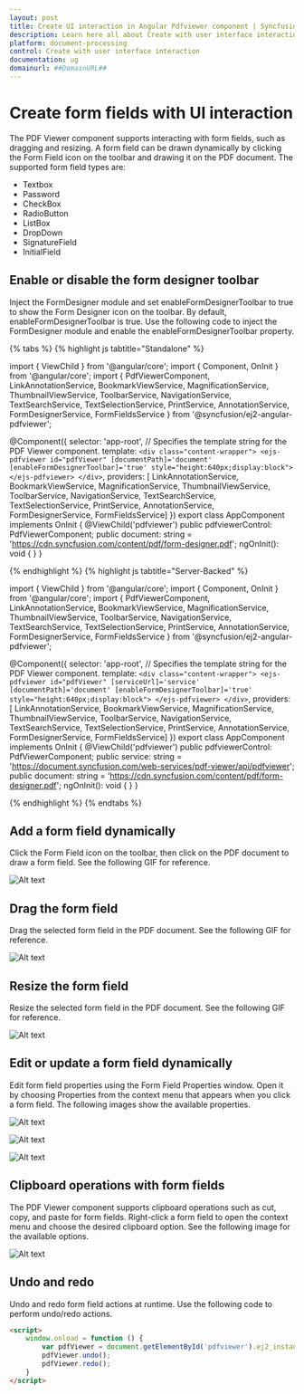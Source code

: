 ```yaml
---
layout: post
title: Create UI interaction in Angular Pdfviewer component | Syncfusion
description: Learn here all about Create with user interface interaction in Syncfusion Angular Pdfviewer component of Syncfusion Essential JS 2 and more.
platform: document-processing
control: Create with user interface interaction
documentation: ug
domainurl: ##DomainURL##
---
```


# Create form fields with UI interaction

The PDF Viewer component supports interacting with form fields, such as dragging and resizing. A form field can be drawn dynamically by clicking the Form Field icon on the toolbar and drawing it on the PDF document. The supported form field types are:

* Textbox
* Password
* CheckBox
* RadioButton
* ListBox
* DropDown
* SignatureField
* InitialField

## Enable or disable the form designer toolbar

Inject the FormDesigner module and set enableFormDesignerToolbar to true to show the Form Designer icon on the toolbar. By default, enableFormDesignerToolbar is true. Use the following code to inject the FormDesigner module and enable the enableFormDesignerToolbar property.

{% tabs %}
{% highlight js tabtitle="Standalone" %}

import { ViewChild } from '@angular/core';
import { Component, OnInit } from '@angular/core';
import { PdfViewerComponent, LinkAnnotationService, BookmarkViewService,
         MagnificationService, ThumbnailViewService, ToolbarService,
         NavigationService, TextSearchService, TextSelectionService,
         PrintService, AnnotationService, FormDesignerService,
         FormFieldsService
       } from '@syncfusion/ej2-angular-pdfviewer';

@Component({
  selector: 'app-root',
  // Specifies the template string for the PDF Viewer component.
  template: `<div class="content-wrapper">
                <ejs-pdfviewer id="pdfViewer"
                        [documentPath]='document'
                        [enableFormDesignerToolbar]='true'
                        style="height:640px;display:block">
                </ejs-pdfviewer>
             </div>`,
  providers: [ LinkAnnotationService, BookmarkViewService, MagnificationService,
               ThumbnailViewService, ToolbarService, NavigationService,
               TextSearchService, TextSelectionService, PrintService,
               AnnotationService, FormDesignerService, FormFieldsService]
})
export class AppComponent implements OnInit {
  @ViewChild('pdfviewer')
  public pdfviewerControl: PdfViewerComponent;
  public document: string = 'https://cdn.syncfusion.com/content/pdf/form-designer.pdf';
  ngOnInit(): void {
  }
}

{% endhighlight %}
{% highlight js tabtitle="Server-Backed" %}

import { ViewChild } from '@angular/core';
import { Component, OnInit } from '@angular/core';
import { PdfViewerComponent, LinkAnnotationService, BookmarkViewService,
         MagnificationService, ThumbnailViewService, ToolbarService,
         NavigationService, TextSearchService, TextSelectionService,
         PrintService, AnnotationService, FormDesignerService,
         FormFieldsService
       } from '@syncfusion/ej2-angular-pdfviewer';

@Component({
  selector: 'app-root',
  // Specifies the template string for the PDF Viewer component.
  template: `<div class="content-wrapper">
                <ejs-pdfviewer id="pdfViewer"
                        [serviceUrl]='service'
                        [documentPath]='document'
                        [enableFormDesignerToolbar]='true'
                        style="height:640px;display:block">
                </ejs-pdfviewer>
             </div>`,
  providers: [ LinkAnnotationService, BookmarkViewService, MagnificationService,
               ThumbnailViewService, ToolbarService, NavigationService,
               TextSearchService, TextSelectionService, PrintService,
               AnnotationService, FormDesignerService, FormFieldsService]
})
export class AppComponent implements OnInit {
  @ViewChild('pdfviewer')
  public pdfviewerControl: PdfViewerComponent;
  public service: string = 'https://document.syncfusion.com/web-services/pdf-viewer/api/pdfviewer';
  public document: string = 'https://cdn.syncfusion.com/content/pdf/form-designer.pdf';
  ngOnInit(): void {
  }
}

{% endhighlight %}
{% endtabs %}

## Add a form field dynamically

Click the Form Field icon on the toolbar, then click on the PDF document to draw a form field. See the following GIF for reference.

![Alt text](../images/addformfield.gif)

## Drag the form field

Drag the selected form field in the PDF document. See the following GIF for reference.

![Alt text](../images/dragformfield.gif)

## Resize the form field

Resize the selected form field in the PDF document. See the following GIF for reference.

![Alt text](../images/resizeformfield.gif)

## Edit or update a form field dynamically

Edit form field properties using the Form Field Properties window. Open it by choosing Properties from the context menu that appears when you click a form field. The following images show the available properties.

![Alt text](../images/generalproperties.png)

![Alt text](../images/appearanceproperties.png)

![Alt text](../images/dropdownproperties.png)

## Clipboard operations with form fields

The PDF Viewer component supports clipboard operations such as cut, copy, and paste for form fields. Right-click a form field to open the context menu and choose the desired clipboard option. See the following image for the available options.

![Alt text](../images/clipboardformfield.png)

## Undo and redo

Undo and redo form field actions at runtime. Use the following code to perform undo/redo actions.

```html
<script>
    window.onload = function () {
        var pdfViewer = document.getElementById('pdfviewer').ej2_instances[0];
        pdfViewer.undo();
        pdfViewer.redo();
    }
</script>

```